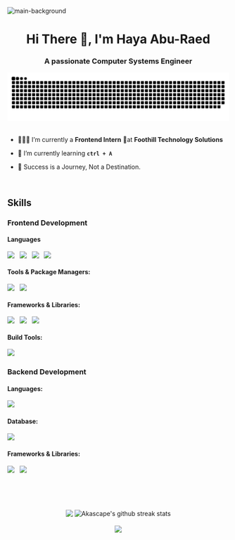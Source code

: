 ![main-background](https://github.com/HayaAbuRaed/HayaAbuRaed/assets/123592435/91fa949a-df8b-4d38-925a-e48f14f59a6c)

<h1 align="center">Hi There 👋, I'm Haya Abu-Raed</h1>
<h3 align="center">A passionate Computer Systems Engineer </h3>

<div align="center">
   <img alt="GitHub Snake" src="https://raw.githubusercontent.com/HayaAbuRaed/HayaAbuRaed/output/github-contribution-grid-snake.svg" />
</div>
<br/>

- 👩🏻‍💻 I’m currently a **Frontend Intern** 📍at **Foothill Technology Solutions**

- 🌱 I’m currently learning **``ctrl + A ``**

- 🛫 Success is a Journey, Not a Destination. 
  
<br />

## Skills

### Frontend Development

#### Languages
<img src="https://img.shields.io/badge/HTML-red?style=flat-square&logo=html5&labelColor=%23f2f2f2&color=red" width="80" /> &nbsp; 
<img src="https://img.shields.io/badge/CSS-blue?style=flat-square&logo=css3&logoColor=%231572B6&labelColor=%23f2f2f2&color=%231572B6" width="70" /> &nbsp; 
<img src="https://img.shields.io/badge/Javascript-yellow?style=flat-square&logo=Javascript&labelColor=%23f2f2f2&color=%23F7DF1E" width="110" /> &nbsp; 
<img src="https://img.shields.io/badge/Typescript-blue?style=flat-square&logo=typescript&labelColor=%23f2f2f2&color=%23007ACC" width="110" />

#### Tools & Package Managers:
<img src="https://img.shields.io/badge/npm-red?style=flat-square&logo=npm&labelColor=%23f2f2f2&color=%20%23CB3837" width="70" /> &nbsp;
<img src="https://img.shields.io/badge/Yarn-blue?style=flat-square&logo=yarn&labelColor=%23f2f2f2&color=%232C8EBB" width="70" />

#### Frameworks & Libraries:
<img src="https://img.shields.io/badge/React-blue?style=flat-square&logo=react&labelColor=%23f2f2f2&color=%2361DAFB" width="79" /> &nbsp;
<img src="https://img.shields.io/badge/React%20Query-pink?style=flat-square&logo=react%20query&labelColor=%23f2f2f2&color=%20%23EF4B69" width="128" /> &nbsp;
<img src="https://img.shields.io/badge/MUI-blue?style=flat-square&logo=mui&labelColor=%23f2f2f2&color=%232196F3" width="68" />

#### Build Tools:
<img src="https://img.shields.io/badge/Vite-purple?style=flat-square&logo=vite&labelColor=%23f2f2f2&color=%20%23646cff" width="68" />

<br />

### Backend Development

#### Languages:
<img src="https://img.shields.io/badge/C%20Sharp-purple?style=flat-square&logo=csharp&logoColor=%23158078&labelColor=%23f2f2f2&color=%23158078" width="95" />

#### Database:
<img src="https://img.shields.io/badge/SQL-black?style=flat-square&color=%23000" width="40" />

#### Frameworks & Libraries:
<img src="https://img.shields.io/badge/ASP.NET-purple?style=flat-square&logo=.net&logoColor=%2368217A&labelColor=%23f2f2f2&color=%2368217A" width="95" /> &nbsp;
<img src="https://img.shields.io/badge/EF%20Core-black?style=flat-square&logo=ef%20core&color=%23000" width="62" />

<br/><br/><br/>

<p align="center">
   <img align="center" width="285" src="https://github-readme-stats.vercel.app/api?username=HayaAbuRaed&show_icons=true&theme=github_dark&&hide_border=true"> 
   <img align="center" width="300" src="https://github-readme-streak-stats.herokuapp.com/?user=HayaAbuRaed&theme=github-dark&hide_border=true&date_format=M%20j%5B%2C%20Y%5D" alt="Akascape's github streak stats"> 
   <br/><br/>
   <img align="center" width="600" src="https://github-profile-summary-cards.vercel.app/api/cards/profile-details?username=HayaAbuRaed&theme=github_dark&show_icons=true&bg_color=0111111"> 
</p>
